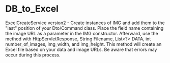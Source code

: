 # DB_to_Excel

ExcelCreateService version2 - Create instances of IMG and add them to the "last" position of your Dto/Command class.
Place the field name containing the image URL as a parameter in the IMG constructor. Afterward, use the method with HttpServletResponse, String Filename, List<?> DATA, int number_of_images, img_width, and img_height. 
This method will create an Excel file based on your data and image URLs.
Be aware that errors may occur during this process.

